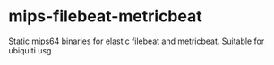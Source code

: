 # mips-filebeat-metricbeat
Static mips64 binaries for elastic filebeat and metricbeat.
Suitable for ubiquiti usg
